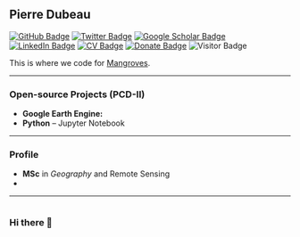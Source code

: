 ## Pierre Dubeau

[![GitHub Badge](https://img.shields.io/github/followers/pdubeau?style=social)](https://github.com/pdubeau?tab=followers)
[![Twitter Badge](https://img.shields.io/twitter/follow/pierdubob?style=social)](https://twitter.com/pierdubob)
[![Google Scholar Badge](https://img.shields.io/badge/Google-Scholar-lightgrey)](https://scholar.google.com/citations?view_op=list_works&hl=en&user=2x5cEmMAAAAJ)
[![LinkedIn Badge](https://img.shields.io/badge/My-LinkedIn-blue)](https://www.linkedin.com/in/pierdubo)
[![CV Badge](https://img.shields.io/badge/My-CV-critical)](https://arcgis.me/cv/)
[![Donate Badge](https://img.shields.io/badge/Donate-Buy%20me%20a%20coffee-yellowgreen.svg)](https://www.buymeacoffee.com/)
![Visitor Badge]()

This is where we code for [Mangroves](https://www.globalmangrovewatch.org/).

---

### Open-source Projects (PCD-II)

- **Google Earth Engine:** []()
- **Python** – Jupyter Notebook

---
### Profile

* **MSc** in _Geography_ and Remote Sensing
* 

---

![]()

### Hi there 👋

<!--
**pdubeau/pdubeau** is a ✨ _special_ ✨ repository because its `README.md` (this file) appears on your GitHub profile.

Here are some ideas to get you started:

- 🔭 I’m currently working on ...
- 🌱 I’m currently learning ...
- 👯 I’m looking to collaborate on ...
- 🤔 I’m looking for help with ...
- 💬 Ask me about ...
- 📫 How to reach me: ...
- 😄 Pronouns: ...
- ⚡ Fun fact: ...
-->
